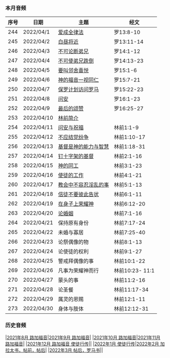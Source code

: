 
### 本月音频


|序号|日期|主题|经文|
|---|----|---|---|
|244|2022/04/1|[爱成全律法](https://carmelbible.sgp1.digitaloceanspaces.com/202204/244.mp3)|罗13:8-10|
|245|2022/04/2|[白昼将近](https://carmelbible.sgp1.digitaloceanspaces.com/202204/245.mp3)|罗13:11-14|
|246|2022/04/3|[不可论断弟兄](https://carmelbible.sgp1.digitaloceanspaces.com/202204/246.mp3)|罗14:1-12|
|247|2022/04/4|[不可使弟兄跌倒](https://carmelbible.sgp1.digitaloceanspaces.com/202204/247.mp3)|罗14:13-23|
|248|2022/04/5|[要叫邻舍喜悦](https://carmelbible.sgp1.digitaloceanspaces.com/202204/248.mp3)|罗15:1-6|
|249|2022/04/6|[神的福音一视同仁](https://carmelbible.sgp1.digitaloceanspaces.com/202204/249.mp3)|罗15:7-21|
|250|2022/04/7|[保罗计划访问罗马](https://carmelbible.sgp1.digitaloceanspaces.com/202204/250.mp3)|罗15:22-23|
|251|2022/04/8|[问安](https://carmelbible.sgp1.digitaloceanspaces.com/202204/251.mp3)|罗16:1-23|
|252|2022/04/9|[最后的颂赞](https://carmelbible.sgp1.digitaloceanspaces.com/202204/252.mp3)|罗16:25-27|
|253|2022/04/10|[林前简介](https://carmelbible.sgp1.digitaloceanspaces.com/202204/253.mp3)||
|254|2022/04/11|[问安与祝福](https://carmelbible.sgp1.digitaloceanspaces.com/202204/254.mp3)|林前1:1-9|
|255|2022/04/12|[不应结党纷争](https://carmelbible.sgp1.digitaloceanspaces.com/202204/255.mp3)|林前1:10-17|
|256|2022/04/13|[基督是神的能力与智慧](https://carmelbible.sgp1.digitaloceanspaces.com/202204/256.mp3)|林前1:18-31|
|257|2022/04/14|[钉十字架的基督](https://carmelbible.sgp1.digitaloceanspaces.com/202204/257.mp3)|林前2:1-16|
|258|2022/04/15|[神的同工](https://carmelbible.sgp1.digitaloceanspaces.com/202204/258.mp3)|林前3:1-23|
|259|2022/04/16|[使徒的工作](https://carmelbible.sgp1.digitaloceanspaces.com/202204/259.mp3)|林前4:1-21|
|260|2022/04/17|[教会中不容忍淫乱的事](https://carmelbible.sgp1.digitaloceanspaces.com/202204/260.mp3)|林前5:1-13|
|261|2022/04/18|[信徒不要彼此告状](https://carmelbible.sgp1.digitaloceanspaces.com/202204/261.mp3)|林前6:1-11|
|262|2022/04/19|[在身子上荣耀神](https://carmelbible.sgp1.digitaloceanspaces.com/202204/262.mp3)|林前6:12-20|
|263|2022/04/20|[论婚姻](https://carmelbible.sgp1.digitaloceanspaces.com/202204/263.mp3)|林前7:1-16|
|264|2022/04/21|保持原有身份|林前7:17-24|
|265|2022/04/22|未婚与寡居|林前7:25-40|
|266|2022/04/23|论祭偶像的物|林前8:1-13|
|267|2022/04/24|论使徒的权利|林前9:1-27|
|268|2022/04/25|警戒拜偶像的事|林前10:1-22|
|269|2022/04/26|凡事为荣耀神而行|林前10:23- 11:1|
|270|2022/04/27|蒙头的事|林前11:2-16|
|271|2022/04/28|论圣餐|林前11:17-34|
|272|2022/04/29|属灵的恩赐|林前12:1-11|
|273|2022/04/30|身体与肢体|林前12:12-31|


### 历史音频

|[2021年8月 路加福音](202108)|[2021年9月 路加福音](202109)|
|[2021年10月 路加福音](202110)|[2021年11月 路加福音](202111)|
|[2021年12月 路加福音 使徒行传](202112)||
|[2022年1月 使徒行传](202201)|[2022年2月 加拉太书，帖前，帖后](202202)|
|[2022年3月 帖后，罗马书](202203)||
